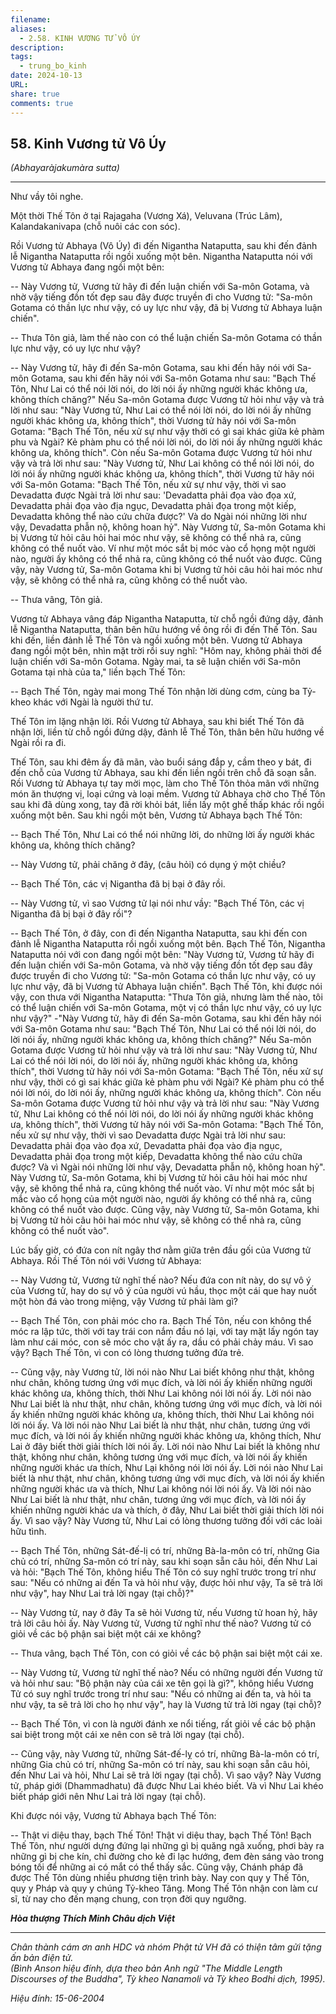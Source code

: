 ```yaml
---
filename: 
aliases:
  - 2.58. KINH VƯƠNG TỬ VÔ ÚY
description: 
tags:
  - trung_bo_kinh
date: 2024-10-13
URL: 
share: true
comments: true
---
```

## 58. Kinh Vương tử Vô Úy  
_(Abhayaràjakumàra sutta)_

---

Như vầy tôi nghe.

Một thời Thế Tôn ở tại Rajagaha (Vương Xá), Veluvana (Trúc Lâm), Kalandakanivapa (chỗ nuôi các con sóc).

Rồi Vương tử Abhaya (Vô Úy) đi đến Nigantha Nataputta, sau khi đến đảnh lễ Nigantha Nataputta rồi ngồi xuống một bên. Nigantha Nataputta nói với Vương tử Abhaya đang ngồi một bên:

-- Này Vương tử, Vương tử hãy đi đến luận chiến với Sa-môn Gotama, và nhờ vậy tiếng đồn tốt đẹp sau đây được truyền đi cho Vương tử: "Sa-môn Gotama có thần lực như vậy, có uy lực như vậy, đã bị Vương tử Abhaya luận chiến".

-- Thưa Tôn giả, làm thế nào con có thể luận chiến Sa-môn Gotama có thần lực như vậy, có uy lực như vậy?

-- Này Vương tử, hãy đi đến Sa-môn Gotama, sau khi đến hãy nói với Sa-môn Gotama, sau khi đến hãy nói với Sa-môn Gotama như sau: "Bạch Thế Tôn, Như Lai có thể nói lời nói, do lời nói ấy những người khác không ưa, không thích chăng?" Nếu Sa-môn Gotama được Vương tử hỏi như vậy và trả lời như sau: "Này Vương tử, Như Lai có thể nói lời nói, do lời nói ấy những người khác không ưa, không thích", thời Vương tử hãy nói với Sa-môn Gotama: "Bạch Thế Tôn, nếu xử sự như vậy thời có gì sai khác giữa kẻ phàm phu và Ngài? Kẻ phàm phu có thể nói lời nói, do lời nói ấy những người khác không ưa, không thích". Còn nếu Sa-môn Gotama được Vương tử hỏi như vậy và trả lời như sau: "Này Vương tử, Như Lai không có thể nói lời nói, do lời nói ấy những người khác không ưa, không thích", thời Vương tử hãy nói với Sa-môn Gotama: "Bạch Thế Tôn, nếu xử sự như vậy, thời vì sao Devadatta được Ngài trả lời như sau: 'Devadatta phải đọa vào đọa xứ, Devadatta phải đọa vào địa ngục, Devadatta phải đọa trong một kiếp, Devadatta không thể nào cứu chữa được?' Và do Ngài nói những lời như vậy, Devadatta phẫn nộ, không hoan hỷ". Này Vương tử, Sa-môn Gotama khi bị Vương tử hỏi câu hỏi hai móc như vậy, sẽ không có thể nhả ra, cũng không có thể nuốt vào. Ví như một móc sắt bị móc vào cổ họng một người nào, người ấy không có thể nhả ra, cũng không có thể nuốt vào được. Cũng vậy, này Vương tử, Sa-môn Gotama khi bị Vương tử hỏi câu hỏi hai móc như vậy, sẽ không có thể nhả ra, cũng không có thể nuốt vào.

-- Thưa vâng, Tôn giả.

Vương tử Abhaya vâng đáp Nigantha Nataputta, từ chỗ ngồi đứng dậy, đảnh lễ Nigantha Nataputta, thân bên hữu hướng về ông rồi đi đến Thế Tôn. Sau khi đến, liền đảnh lễ Thế Tôn và ngồi xuống một bên. Vương tử Abhaya đang ngồi một bên, nhìn mặt trời rồi suy nghĩ: "Hôm nay, không phải thời để luận chiến với Sa-môn Gotama. Ngày mai, ta sẽ luận chiến với Sa-môn Gotama tại nhà của ta," liền bạch Thế Tôn:

-- Bạch Thế Tôn, ngày mai mong Thế Tôn nhận lời dùng cơm, cùng ba Tỷ-kheo khác với Ngài là người thứ tư.

Thế Tôn im lặng nhận lời. Rồi Vương tử Abhaya, sau khi biết Thế Tôn đã nhận lời, liền từ chỗ ngồi đứng dậy, đảnh lễ Thế Tôn, thân bên hữu hướng về Ngài rồi ra đi.

Thế Tôn, sau khi đêm ấy đã mãn, vào buổi sáng đắp y, cầm theo y bát, đi đến chỗ của Vương tử Abhaya, sau khi đến liền ngồi trên chỗ đã soạn sẵn. Rồi Vương tử Abhaya tự tay mời mọc, làm cho Thế Tôn thỏa mãn với những món ăn thượng vị, loại cứng và loại mềm. Vương tử Abhaya chờ cho Thế Tôn sau khi đã dùng xong, tay đã rời khỏi bát, liền lấy một ghế thấp khác rồi ngồi xuống một bên. Sau khi ngồi một bên, Vương tử Abhaya bạch Thế Tôn:

-- Bạch Thế Tôn, Như Lai có thể nói những lời, do những lời ấy người khác không ưa, không thích chăng?

-- Này Vương tử, phải chăng ở đây, (câu hỏi) có dụng ý một chiều?

-- Bạch Thế Tôn, các vị Nigantha đã bị bại ở đây rồi.

-- Này Vương tử, vì sao Vương tử lại nói như vầy: "Bạch Thế Tôn, các vị Nigantha đã bị bại ở đây rồi"?

-- Bạch Thế Tôn, ở đây, con đi đến Nigantha Nataputta, sau khi đến con đảnh lễ Nigantha Nataputta rồi ngồi xuống một bên. Bạch Thế Tôn, Nigantha Nataputta nói với con đang ngồi một bên: "Này Vương tử, Vương tử hãy đi đến luận chiến với Sa-môn Gotama, và nhờ vậy tiếng đồn tốt đẹp sau đây được truyền đi cho Vương tử: "Sa-môn Gotama có thần lực như vậy, có uy lực như vậy, đã bị Vương tử Abhaya luận chiến". Bạch Thế Tôn, khi được nói vậy, con thưa với Nigantha Nataputta: "Thưa Tôn giả, nhưng làm thế nào, tôi có thể luận chiến với Sa-môn Gotama, một vị có thần lực như vậy, có uy lực như vậy?" -"Này Vương tử, hãy đi đến Sa-môn Gotama, sau khi đến hãy nói với Sa-môn Gotama như sau: "Bạch Thế Tôn, Như Lai có thể nói lời nói, do lời nói ấy, những người khác không ưa, không thích chăng?" Nếu Sa-môn Gotama được Vương tử hỏi như vậy và trả lời như sau: "Này Vương tử, Như Lai có thể nói lời nói, do lời nói ấy, những người khác không ưa, không thích", thời Vương tử hãy nói với Sa-môn Gotama: "Bạch Thế Tôn, nếu xử sự như vậy, thời có gì sai khác giữa kẻ phàm phu với Ngài? Kẻ phàm phu có thể nói lời nói, do lời nói ấy, những người khác không ưa, không thích". Còn nếu Sa-môn Gotama được Vương tử hỏi như vậy và trả lời như sau: "Này Vương tử, Như Lai không có thể nói lời nói, do lời nói ấy những người khác không ưa, không thích", thời Vương tử hãy nói với Sa-môn Gotama: "Bạch Thế Tôn, nếu xử sự như vậy, thời vì sao Devadatta được Ngài trả lời như sau: Devadatta phải đọa vào đọa xứ, Devadatta phải đọa vào địa ngục, Devadatta phải đọa trong một kiếp, Devadatta không thể nào cứu chữa được? Và vì Ngài nói những lời như vậy, Devadatta phẫn nộ, không hoan hỷ". Này Vương tử, Sa-môn Gotama, khi bị Vương tử hỏi câu hỏi hai móc như vậy, sẽ không thể nhả ra, cũng không thể nuốt vào. Ví như một móc sắt bị mắc vào cổ họng của một người nào, người ấy không có thể nhả ra, cũng không có thể nuốt vào được. Cũng vậy, này Vương tử, Sa-môn Gotama, khi bị Vương tử hỏi câu hỏi hai móc như vậy, sẽ không có thể nhả ra, cũng không có thể nuốt vào".

Lúc bấy giờ, có đứa con nít ngây thơ nằm giữa trên đầu gối của Vương tử Abhaya. Rồi Thế Tôn nói với Vương tử Abhaya:

-- Này Vương tử, Vương tử nghĩ thế nào? Nếu đứa con nít này, do sự vô ý của Vương tử, hay do sự vô ý của người vú hầu, thọc một cái que hay nuốt một hòn đá vào trong miệng, vậy Vương tử phải làm gì?

-- Bạch Thế Tôn, con phải móc cho ra. Bạch Thế Tôn, nếu con không thể móc ra lập tức, thời với tay trái con nắm đầu nó lại, với tay mặt lấy ngón tay làm như cái móc, con sẽ móc cho vật ấy ra, dầu có phải chảy máu. Vì sao vậy? Bạch Thế Tôn, vì con có lòng thương tưởng đứa trẻ.

-- Cũng vậy, này Vương tử, lời nói nào Như Lai biết không như thật, không như chân, không tương ứng với mục đích, và lời nói ấy khiến những người khác không ưa, không thích, thời Như Lai không nói lời nói ấy. Lời nói nào Như Lai biết là như thật, như chân, không tương ứng với mục đích, và lời nói ấy khiến những người khác không ưa, không thích, thời Như Lai không nói lời nói ấy. Và lời nói nào Như Lai biết là như thật, như chân, tương ứng với mục đích, và lời nói ấy khiến những người khác không ưa, không thích, Như Lai ở đây biết thời giải thích lời nói ấy. Lời nói nào Như Lai biết là không như thật, không như chân, không tương ứng với mục đích, và lời nói ấy khiến những người khác ưa thích, Như Lại không nói lời nói ấy. Lời nói nào Như Lai biết là như thật, như chân, không tương ứng với mục đích, và lời nói ấy khiến những người khác ưa và thích, Như Lai không nói lời nói ấy. Và lời nói nào Như Lai biết là như thật, như chân, tương ứng với mục đích, và lời nói ấy khiến những người khác ưa và thích, ở đây, Như Lai biết thời giải thích lời nói ấy. Vì sao vậy? Này Vương tử, Như Lai có lòng thương tưởng đối với các loài hữu tình.

-- Bạch Thế Tôn, những Sát-đế-lị có trí, những Bà-la-môn có trí, những Gia chủ có trí, những Sa-môn có trí này, sau khi soạn sẵn câu hỏi, đến Như Lai và hỏi: "Bạch Thế Tôn, không hiểu Thế Tôn có suy nghĩ trước trong trí như sau: "Nếu có những ai đến Ta và hỏi như vậy, được hỏi như vậy, Ta sẽ trả lời như vậy", hay Như Lai trả lời ngay (tại chỗ)?"

-- Này Vương tử, nay ở đây Ta sẽ hỏi Vương tử, nếu Vương tử hoan hỷ, hãy trả lời câu hỏi ấy. Này Vương tử, Vương tử nghĩ như thế nào? Vương tử có giỏi về các bộ phận sai biệt một cái xe không?

-- Thưa vâng, bạch Thế Tôn, con có giỏi về các bộ phận sai biệt một cái xe.

-- Này Vương tử, Vương tử nghĩ thế nào? Nếu có những người đến Vương tử và hỏi như sau: "Bộ phận này của cái xe tên gọi là gì?", không hiểu Vương Tử có suy nghĩ trước trong trí như sau: "Nếu có những ai đến ta, và hỏi ta như vậy, ta sẽ trả lời cho họ như vậy", hay là Vương tử trả lời ngay (tại chỗ)?

-- Bạch Thế Tôn, vì con là người đánh xe nổi tiếng, rất giỏi về các bộ phận sai biệt trong một cái xe nên con sẽ trả lời ngay (tại chỗ).

-- Cũng vậy, này Vương tử, những Sát-đế-lỵ có trí, những Bà-la-môn có trí, những Gia chủ có trí, những Sa-môn có trí này, sau khi soạn sẵn câu hỏi, đến Như Lai và hỏi, Như Lai sẽ trả lời ngay (tại chỗ). Vì sao vậy? Này Vương tử, pháp giới (Dhammadhatu) đã được Như Lai khéo biết. Và vì Như Lai khéo biết pháp giới nên Như Lai trả lời ngay (tại chỗ).

Khi được nói vậy, Vương tử Abhaya bạch Thế Tôn:

-- Thật vi diệu thay, bạch Thế Tôn! Thật vi diệu thay, bạch Thế Tôn! Bạch Thế Tôn, như người dựng đứng lại những gì bị quăng ngã xuống, phơi bày ra những gì bị che kín, chỉ đường cho kẻ đi lạc hướng, đem đèn sáng vào trong bóng tối để những ai có mắt có thể thấy sắc. Cũng vậy, Chánh pháp đã được Thế Tôn dùng nhiều phương tiện trình bày. Nay con quy y Thế Tôn, quy y Pháp và quy y chúng Tỷ-kheo Tăng. Mong Thế Tôn nhận con làm cư sĩ, từ nay cho đến mạng chung, con trọn đời quy ngưỡng.

**_Hòa thượng Thích Minh Châu dịch Việt_**

---

_Chân thành cám ơn anh HDC và nhóm Phật tử VH đã có thiện tâm gửi tặng ấn bản điện tử.  
(Bình Anson hiệu đính, dựa theo bản Anh ngữ "The Middle Length Discourses of the Buddha", Tỳ kheo Nanamoli và Tỳ kheo Bodhi dịch, 1995)._

_Hiệu đính: 15-06-2004_